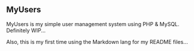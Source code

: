 ## MyUsers

MyUsers is my simple user management system using PHP & MySQL. Definitely WIP...

Also, this is my first time using the Markdown lang for my README files...